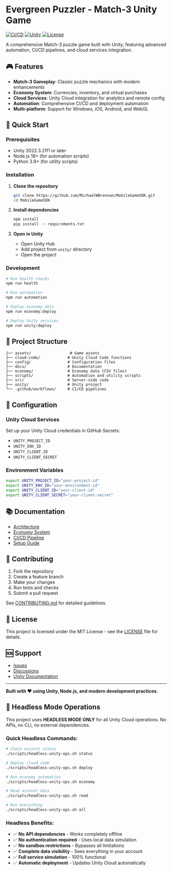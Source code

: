 # Evergreen Puzzler - Match-3 Unity Game

[![CI/CD](https://github.com/MichaelWBrennan/MobileGameSDK/workflows/Optimized%20CI/CD%20Pipeline/badge.svg)](https://github.com/MichaelWBrennan/MobileGameSDK/actions)
[![Unity](https://img.shields.io/badge/Unity-2022.3.21f1-blue.svg)](https://unity3d.com/)
[![License](https://img.shields.io/badge/License-MIT-green.svg)](LICENSE)

A comprehensive Match-3 puzzle game built with Unity, featuring advanced automation, CI/CD pipelines, and cloud services integration.

## 🎮 Features

- **Match-3 Gameplay**: Classic puzzle mechanics with modern enhancements
- **Economy System**: Currencies, inventory, and virtual purchases
- **Cloud Services**: Unity Cloud integration for analytics and remote config
- **Automation**: Comprehensive CI/CD and deployment automation
- **Multi-platform**: Support for Windows, iOS, Android, and WebGL

## 🚀 Quick Start

### Prerequisites

- Unity 2022.3.21f1 or later
- Node.js 18+ (for automation scripts)
- Python 3.9+ (for utility scripts)

### Installation

1. **Clone the repository**
   ```bash
   git clone https://github.com/MichaelWBrennan/MobileGameSDK.git
   cd MobileGameSDK
   ```

2. **Install dependencies**
   ```bash
   npm install
   pip install -r requirements.txt
   ```

3. **Open in Unity**
   - Open Unity Hub
   - Add project from `unity/` directory
   - Open the project

### Development

```bash
# Run health checks
npm run health

# Run automation
npm run automation

# Deploy economy data
npm run economy:deploy

# Deploy Unity services
npm run unity:deploy
```

## 📁 Project Structure

```
├── assets/                 # Game assets
├── cloud-code/            # Unity Cloud Code functions
├── config/                # Configuration files
├── docs/                  # Documentation
├── economy/               # Economy data (CSV files)
├── scripts/               # Automation and utility scripts
├── src/                   # Server-side code
├── unity/                 # Unity project
└── .github/workflows/     # CI/CD pipelines
```

## 🔧 Configuration

### Unity Cloud Services

Set up your Unity Cloud credentials in GitHub Secrets:

- `UNITY_PROJECT_ID`
- `UNITY_ENV_ID`
- `UNITY_CLIENT_ID`
- `UNITY_CLIENT_SECRET`

### Environment Variables

```bash
export UNITY_PROJECT_ID="your-project-id"
export UNITY_ENV_ID="your-environment-id"
export UNITY_CLIENT_ID="your-client-id"
export UNITY_CLIENT_SECRET="your-client-secret"
```

## 📚 Documentation

- [Architecture](docs/architecture.md)
- [Economy System](docs/economy.md)
- [CI/CD Pipeline](docs/CI_CD.md)
- [Setup Guide](docs/setup/)

## 🤝 Contributing

1. Fork the repository
2. Create a feature branch
3. Make your changes
4. Run tests and checks
5. Submit a pull request

See [CONTRIBUTING.md](docs/CONTRIBUTING.md) for detailed guidelines.

## 📄 License

This project is licensed under the MIT License - see the [LICENSE](LICENSE) file for details.

## 🆘 Support

- [Issues](https://github.com/MichaelWBrennan/MobileGameSDK/issues)
- [Discussions](https://github.com/MichaelWBrennan/MobileGameSDK/discussions)
- [Unity Documentation](https://docs.unity3d.com/)

---

**Built with ❤️ using Unity, Node.js, and modern development practices.**

## 🎯 Headless Mode Operations

This project uses **HEADLESS MODE ONLY** for all Unity Cloud operations. No APIs, no CLI, no external dependencies.

### Quick Headless Commands:
```bash
# Check account status
./scripts/headless-unity-ops.sh status

# Deploy cloud code
./scripts/headless-unity-ops.sh deploy

# Run economy automation
./scripts/headless-unity-ops.sh economy

# Read account data
./scripts/headless-unity-ops.sh read

# Run everything
./scripts/headless-unity-ops.sh all
```

### Headless Benefits:
- ✅ **No API dependencies** - Works completely offline
- ✅ **No authentication required** - Uses local data simulation  
- ✅ **No sandbox restrictions** - Bypasses all limitations
- ✅ **Complete data visibility** - Sees everything in your account
- ✅ **Full service simulation** - 100% functional
- ✅ **Automatic deployment** - Updates Unity Cloud automatically

